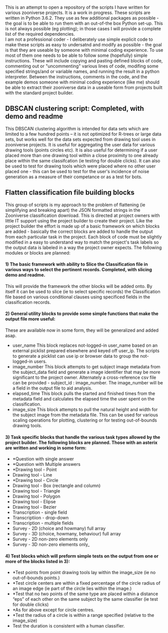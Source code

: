 This is an attempt to open a repository of the scripts I have written for various zooniverse projects.
It is a work in progress.
These scripts are written in Python 3.6.2.  They use as few additional packages as possible - the goal is to be able to run them with an out-of-the box Python set-up.  This is not always possible (eg plotting); in those cases I will provide a complete list of the required dependencies.  
I am not a professional coder - I deliberately use simple explicit code to make these scripts as easy to undersatnd and modify as possible - the goal is that they are useable by someone with minimal coding experience. To use most of them one needs to be able to follow some (hopefully) simple instructions.  These will include copying and pasting defined blocks of code, commenting out or "uncommenting" various lines of code, modifing some specified strings/and or variable names, and running the result in a python interpreter. Between the instructions, comments in the code, and the example demos someone with minimal coding experience (like me) should be able to extract their zooniverse data in a useable form from projects built with the standard project builder.

## DBSCAN clustering script: Completed, with demo and readme

This DBSCAN clustering algorithm is intended for data sets which are limited to a few hundred points – it is not optimized for R-trees or large data sets, but works well for the data sets expected from drawing tool uses in zooniverse projects.
It is useful for aggregating the user data for various drawing tools (points circles etc). It is also useful for determining if a user placed more than one drawing tool within a close proximity to one already place within the same classifcation (ie testing for double clicks). It can also be used to test for drawing tools which were placed where no other user placed one - this can be used to test for the user's incidence of noise generation as a measure of their competance or as a test for bots.

## Flatten classification file building blocks

This group of scripts is my approach to the problem of flattening (ie simplifying and breaking apart) the JSON formatted strings in the Zooniverse classification download.  This is directed at project owners with little IT support using the project builder to create their project. Like the project builder the effort is made up of a basic framework on which blocks are added - basically the correct blocks are added to handle the output from each particular task in the project. Each block of code must be slightly modified in a easy to understand way to match the project's task labels so the output data is labeled in a way the project owner expects.
The following modules or blocks are planned:
#### 1) The basic framework with ability to Slice the Classification file in various ways to select the pertinent records. Completed, with slicing demo and readme.
This will provide the framework the other blocks will be added onto. By itself it can be used to slice (ie to select specific records) the Classification file based on various conditional clauses using specificed fields in the classification records.

#### 2) General utility blocks to provide some simple functions that make the output file more useful: 
These are available now in some form, they will be generalized and added asap.
  -	user_name This block replaces not-logged-in user_name based on an external picklist prepared elsewhere and keyed off user_ip.  The scripts to generate a picklist can use ip or browser data to group the not-logged-in users.
  -	image_number This block attempts to get subject image metadata from the subject_data field and generate a image identifier that may be more significant to the project owner. Alternately a cross-reference csv file can be provided - subject_id : image_number. The image_number will be a field in the output file to aid analysis.
  -	elapsed_time This block pulls the started and finished times from the metadata field and calculates the elapsed time the user spent on the classification.
  -	image_size This block attempts to pull the natural height and width for the subject image from the metadata file. This can be used for various scaling operations for plotting, clustering or for testing out-of-bounds drawing tools.

#### 3) Task specific blocks that handle the various task types allowed by the project builder.  The following blocks are planned. Those with an asterix are written and working in some form:
- *Question with single answer
- *Question with Multiple answers 
- *Drawing tool - Point
- Drawing tool - Line
- *Drawing tool - Circle
- Drawing tool - Box (rectangle and column)
- Drawing tool - Triangle
- Drawing tool - Polygon
- Drawing tool - Elipse
- Drawing tool - Bezier
- Transcription - single field
- Transcriptiion - drop-down
- Transcription - multiple fields
- Survey - 2D (choice and howmany) full array
- Survey - 3D (choice, howmany, behaviour) full array
- Survey - 2D non-zero elements only
- Survey - 3D non-zero elements only_

#### 4) Test blocks which will preform simple tests on the output from one or more of the blocks listed in 3):
-	*Test points from point drawing tools lay within the image_size (ie no out-of-bounds points.)
-	*Test circle centers are within a fixed percentage of the circle radius of an image edge (ie part of the circle lies within the image.)
-	*Test that no two points of the same type are placed within a distance “eps” of each other on the same subject by the same classifier (ie test for double clicks)
-	*As for above except for circle centres.
-	*Test the radius of a circle is within a range specified (relative to the image_size)
-	Test the duration is consistent with a human classifier.







